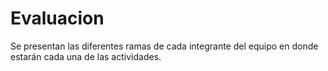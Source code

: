 # Evaluacion
Se presentan las diferentes ramas de cada integrante del equipo en donde estarán cada una de las actividades.
